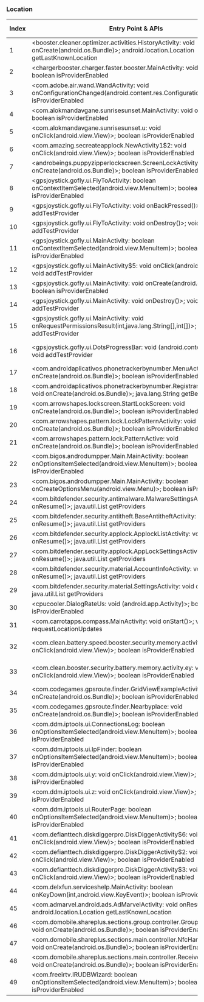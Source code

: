 ### Location
| Index | Entry Point & APIs | Screen shot | Resource id | Label |
| ------------- | ------------- | ------------- |-------------|-------------|
| 1 | <booster.cleaner.optimizer.activities.HistoryActivity: void onCreate(android.os.Bundle)>; android.location.Location getLastKnownLocation | ![](C:\Users\hfu\Documents\COSMOS\output\py\Play_win8\Tools\booster.cleaner.optimizer\booster.cleaner.optimizer.activities.HistoryActivity.png) |  | |
| 2 | <chargerbooster.charger.faster.booster.MainActivity: void onPause()>; boolean isProviderEnabled | ![](C:\Users\hfu\Documents\COSMOS\output\py\Play_win8\Tools\chargerbooster.charger.faster.booster\chargerbooster.charger.faster.booster.MainActivity.png) |  | |
| 3 | <com.adobe.air.wand.WandActivity: void onConfigurationChanged(android.content.res.Configuration)>; boolean isProviderEnabled | ![](C:\Users\hfu\Documents\COSMOS\output\py\Play_win8\Tools\com.adobe.air\com.adobe.air.wand.WandActivity.png) |  | |
| 4 | <com.alokmandavgane.sunrisesunset.MainActivity: void onResume()>; boolean isProviderEnabled | ![](C:\Users\hfu\Documents\COSMOS\output\py\Play_win8\Tools\com.alokmandavgane.sunrisesunset\com.alokmandavgane.sunrisesunset.MainActivity.png) |  | |
| 5 | <com.alokmandavgane.sunrisesunset.u: void onClick(android.view.View)>; boolean isProviderEnabled | ![](C:\Users\hfu\Documents\COSMOS\output\py\Play_win8\Tools\com.alokmandavgane.sunrisesunset\com.alokmandavgane.sunrisesunset.MainActivity.png) |  | |
| 6 | <com.amazing.secreateapplock.NewActivity1$2: void onClick(android.view.View)>; boolean isProviderEnabled | ![](C:\Users\hfu\Documents\COSMOS\output\py\Play_win8\Tools\com.amazing.secreateapplock\com.amazing.secreateapplock.NewActivity1.png) |  | |
| 7 | <androbeings.puppyzipperlockscreen.ScreenLockActivity: void onCreate(android.os.Bundle)>; boolean isProviderEnabled | ![](C:\Users\hfu\Documents\COSMOS\output\py\Play_win8\Tools\com.androbeings.puppy.zipper.lock.screen.free\androbeings.puppyzipperlockscreen.ScreenLockActivity.png) |  | |
| 8 | <gpsjoystick.gofly.ui.FlyToActivity: boolean onContextItemSelected(android.view.MenuItem)>; boolean isProviderEnabled | ![](C:\Users\hfu\Documents\COSMOS\output\py\Play_win8\Tools\com.androdiki.flygpsplus\gpsjoystick.gofly.ui.FlyToActivity.png) |  | |
| 9 | <gpsjoystick.gofly.ui.FlyToActivity: void onBackPressed()>; void addTestProvider | ![](C:\Users\hfu\Documents\COSMOS\output\py\Play_win8\Tools\com.androdiki.flygpsplus\gpsjoystick.gofly.ui.FlyToActivity.png) |  | |
| 10 | <gpsjoystick.gofly.ui.FlyToActivity: void onDestroy()>; void addTestProvider | ![](C:\Users\hfu\Documents\COSMOS\output\py\Play_win8\Tools\com.androdiki.flygpsplus\gpsjoystick.gofly.ui.FlyToActivity.png) |  | |
| 11 | <gpsjoystick.gofly.ui.MainActivity: boolean onContextItemSelected(android.view.MenuItem)>; boolean isProviderEnabled | ![](C:\Users\hfu\Documents\COSMOS\output\py\Play_win8\Tools\com.androdiki.flygpsplus\gpsjoystick.gofly.ui.MainActivity.png) |  | |
| 12 | <gpsjoystick.gofly.ui.MainActivity$5: void onClick(android.view.View)>; void addTestProvider | ![](C:\Users\hfu\Documents\COSMOS\output\py\Play_win8\Tools\com.androdiki.flygpsplus\gpsjoystick.gofly.ui.MainActivity.png) |  | |
| 13 | <gpsjoystick.gofly.ui.MainActivity: void onCreate(android.os.Bundle)>; boolean isProviderEnabled | ![](C:\Users\hfu\Documents\COSMOS\output\py\Play_win8\Tools\com.androdiki.flygpsplus\gpsjoystick.gofly.ui.MainActivity.png) |  | |
| 14 | <gpsjoystick.gofly.ui.MainActivity: void onDestroy()>; void addTestProvider | ![](C:\Users\hfu\Documents\COSMOS\output\py\Play_win8\Tools\com.androdiki.flygpsplus\gpsjoystick.gofly.ui.MainActivity.png) |  | |
| 15 | <gpsjoystick.gofly.ui.MainActivity: void onRequestPermissionsResult(int,java.lang.String[],int[])>; void addTestProvider | ![](C:\Users\hfu\Documents\COSMOS\output\py\Play_win8\Tools\com.androdiki.flygpsplus\gpsjoystick.gofly.ui.MainActivity.png) |  | |
| 16 | <gpsjoystick.gofly.ui.DotsProgressBar: void <init>(android.content.Context)>; void addTestProvider | ![](C:\Users\hfu\Documents\COSMOS\output\py\Play_win8\Tools\com.androdiki.flygpsplus\gpsjoystick.gofly.ui.SplashActivity.png) | {'2131492998': <sensitive_component.SensitiveComponent.SensitiveView object at 0x0A60E810>} | |
| 17 | <com.androidaplicativos.phonetrackerbynumber.MenuActivity: void onCreate(android.os.Bundle)>; boolean isProviderEnabled | ![](C:\Users\hfu\Documents\COSMOS\output\py\Play_win8\Tools\com.androidaplicativos.phonetrackerbynumber\com.androidaplicativos.phonetrackerbynumber.MenuActivity.png) |  | |
| 18 | <com.androidaplicativos.phonetrackerbynumber.RegistrandoActivity: void onCreate(android.os.Bundle)>; java.lang.String getBestProvider | ![](C:\Users\hfu\Documents\COSMOS\output\py\Play_win8\Tools\com.androidaplicativos.phonetrackerbynumber\com.androidaplicativos.phonetrackerbynumber.RegistrandoActivity.png) |  | |
| 19 | <com.arrowshapes.lockscreen.StartLockScreen: void onCreate(android.os.Bundle)>; boolean isProviderEnabled | ![](C:\Users\hfu\Documents\COSMOS\output\py\Play_win8\Tools\com.arrowshapes.skull.pattern.lockscreen.free\com.arrowshapes.lockscreen.StartLockScreen.png) |  | |
| 20 | <com.arrowshapes.pattern.lock.LockPatternActivity: void onCreate(android.os.Bundle)>; boolean isProviderEnabled | ![](C:\Users\hfu\Documents\COSMOS\output\py\Play_win8\Tools\com.arrowshapes.skull.pattern.lockscreen.free\com.arrowshapes.pattern.lock.LockPatternActivity.png) |  | |
| 21 | <com.arrowshapes.pattern.lock.PatternActive: void onCreate(android.os.Bundle)>; boolean isProviderEnabled | ![](C:\Users\hfu\Documents\COSMOS\output\py\Play_win8\Tools\com.arrowshapes.skull.pattern.lockscreen.free\com.arrowshapes.pattern.lock.PatternActive.png) |  | |
| 22 | <com.bigos.androdumpper.Main.MainActivity: boolean onOptionsItemSelected(android.view.MenuItem)>; boolean isProviderEnabled | ![](C:\Users\hfu\Documents\COSMOS\output\py\Play_win8\Tools\com.bigos.androdumpper\com.bigos.androdumpper.Main.MainActivity.png) |  | |
| 23 | <com.bigos.androdumpper.Main.MainActivity: boolean onCreateOptionsMenu(android.view.Menu)>; boolean isProviderEnabled | ![](C:\Users\hfu\Documents\COSMOS\output\py\Play_win8\Tools\com.bigos.androdumpper\com.bigos.androdumpper.Main.MainActivity.png) |  | |
| 24 | <com.bitdefender.security.antimalware.MalwareSettingsActivity: void onResume()>; java.util.List getProviders | ![](C:\Users\hfu\Documents\COSMOS\output\py\Play_win8\Tools\com.bitdefender.security\com.bitdefender.security.antimalware.MalwareSettingsActivity.png) |  | |
| 25 | <com.bitdefender.security.antitheft.BaseAntitheftActivity: void onResume()>; java.util.List getProviders | ![](C:\Users\hfu\Documents\COSMOS\output\py\Play_win8\Tools\com.bitdefender.security\com.bitdefender.security.antitheft.BaseAntitheftActivity.png) |  | |
| 26 | <com.bitdefender.security.applock.ApplockListActivity: void onResume()>; java.util.List getProviders | ![](C:\Users\hfu\Documents\COSMOS\output\py\Play_win8\Tools\com.bitdefender.security\com.bitdefender.security.applock.ApplockListActivity.png) |  | |
| 27 | <com.bitdefender.security.applock.AppLockSettingsActivity: void onResume()>; java.util.List getProviders | ![](C:\Users\hfu\Documents\COSMOS\output\py\Play_win8\Tools\com.bitdefender.security\com.bitdefender.security.applock.AppLockSettingsActivity.png) |  | |
| 28 | <com.bitdefender.security.material.AccountInfoActivity: void onResume()>; java.util.List getProviders | ![](C:\Users\hfu\Documents\COSMOS\output\py\Play_win8\Tools\com.bitdefender.security\com.bitdefender.security.material.AccountInfoActivity.png) |  | |
| 29 | <com.bitdefender.security.material.SettingsActivity: void onResume()>; java.util.List getProviders | ![](C:\Users\hfu\Documents\COSMOS\output\py\Play_win8\Tools\com.bitdefender.security\com.bitdefender.security.material.SettingsActivity.png) |  | |
| 30 | <cpucooler.DialogRateUs: void <init>(android.app.Activity)>; boolean isProviderEnabled | ![](C:\Users\hfu\Documents\COSMOS\output\py\Play_win8\Tools\com.bravostudio.virus.remover.cleaner.antivirus.free\cpucooler.Main.png) |  | |
| 31 | <com.carrotapps.compass.MainActivity: void onStart()>; void requestLocationUpdates | ![](C:\Users\hfu\Documents\COSMOS\output\py\Play_win8\Tools\com.carrotapps.compass\com.carrotapps.compass.MainActivity.png) |  | |
| 32 | <com.clean.battery.speed.booster.security.memory.activity.fp: void onClick(android.view.View)>; boolean isProviderEnabled | ![](C:\Users\hfu\Documents\COSMOS\output\py\Play_win8\Tools\com.clean.battery.speed.booster.security.memory\com.clean.battery.speed.booster.security.memory.activity.SettingsActivity.png) | {'2131690008': <sensitive_component.SensitiveComponent.SensitiveView object at 0x0AE8A390>} | |
| 33 | <com.clean.booster.security.battery.memory.activity.ey: void onClick(android.view.View)>; boolean isProviderEnabled | ![](C:\Users\hfu\Documents\COSMOS\output\py\Play_win8\Tools\com.clean.booster.security.battery.memory\com.clean.booster.security.battery.memory.activity.SettingsActivity.png) | {'2131624131': <sensitive_component.SensitiveComponent.SensitiveView object at 0x0A60EA70>} | |
| 34 | <com.codegames.gpsroute.finder.GridViewExampleActivity: void onCreate(android.os.Bundle)>; boolean isProviderEnabled | ![](C:\Users\hfu\Documents\COSMOS\output\py\Play_win8\Tools\com.codegames.gpsroute.finder\com.codegames.gpsroute.finder.GridViewExampleActivity.png) |  | |
| 35 | <com.codegames.gpsroute.finder.Nearbyplace: void onCreate(android.os.Bundle)>; boolean isProviderEnabled | ![](C:\Users\hfu\Documents\COSMOS\output\py\Play_win8\Tools\com.codegames.gpsroute.finder\com.codegames.gpsroute.finder.Nearbyplace.png) |  | |
| 36 | <com.ddm.iptools.ui.ConnectionsLog: boolean onOptionsItemSelected(android.view.MenuItem)>; boolean isProviderEnabled | ![](C:\Users\hfu\Documents\COSMOS\output\py\Play_win8\Tools\com.ddm.iptools\com.ddm.iptools.ui.ConnectionsLog.png) |  | |
| 37 | <com.ddm.iptools.ui.IpFinder: boolean onOptionsItemSelected(android.view.MenuItem)>; boolean isProviderEnabled | ![](C:\Users\hfu\Documents\COSMOS\output\py\Play_win8\Tools\com.ddm.iptools\com.ddm.iptools.ui.IpFinder.png) |  | |
| 38 | <com.ddm.iptools.ui.y: void onClick(android.view.View)>; boolean isProviderEnabled | ![](C:\Users\hfu\Documents\COSMOS\output\py\Play_win8\Tools\com.ddm.iptools\com.ddm.iptools.ui.MainActivity.png) |  | |
| 39 | <com.ddm.iptools.ui.z: void onClick(android.view.View)>; boolean isProviderEnabled | ![](C:\Users\hfu\Documents\COSMOS\output\py\Play_win8\Tools\com.ddm.iptools\com.ddm.iptools.ui.MainActivity.png) |  | |
| 40 | <com.ddm.iptools.ui.RouterPage: boolean onOptionsItemSelected(android.view.MenuItem)>; boolean isProviderEnabled | ![](C:\Users\hfu\Documents\COSMOS\output\py\Play_win8\Tools\com.ddm.iptools\com.ddm.iptools.ui.RouterPage.png) |  | |
| 41 | <com.defianttech.diskdiggerpro.DiskDiggerActivity$6: void onClick(android.view.View)>; boolean isProviderEnabled | ![](C:\Users\hfu\Documents\COSMOS\output\py\Play_win8\Tools\com.defianttech.diskdigger\com.defianttech.diskdiggerpro.DiskDiggerActivity.png) |  | |
| 42 | <com.defianttech.diskdiggerpro.DiskDiggerActivity$2: void onClick(android.view.View)>; boolean isProviderEnabled | ![](C:\Users\hfu\Documents\COSMOS\output\py\Play_win8\Tools\com.defianttech.diskdigger\com.defianttech.diskdiggerpro.DiskDiggerActivity.png) |  | |
| 43 | <com.defianttech.diskdiggerpro.DiskDiggerActivity$3: void onClick(android.view.View)>; boolean isProviderEnabled | ![](C:\Users\hfu\Documents\COSMOS\output\py\Play_win8\Tools\com.defianttech.diskdigger\com.defianttech.diskdiggerpro.DiskDiggerActivity.png) |  | |
| 44 | <com.delxfun.serviceshelp.MainActivity: boolean onKeyDown(int,android.view.KeyEvent)>; boolean isProviderEnabled | ![](C:\Users\hfu\Documents\COSMOS\output\py\Play_win8\Tools\com.delxfun.serviceshelp\com.delxfun.serviceshelp.MainActivity.png) |  | |
| 45 | <com.admarvel.android.ads.AdMarvelActivity: void onResume()>; android.location.Location getLastKnownLocation | ![](C:\Users\hfu\Documents\COSMOS\output\py\Play_win8\Tools\com.digitalchemy.calculator.freedecimal\com.admarvel.android.ads.AdMarvelActivity.png) |  | |
| 46 | <com.domobile.shareplus.sections.group.controller.GroupReturnActivity: void onCreate(android.os.Bundle)>; boolean isProviderEnabled | ![](C:\Users\hfu\Documents\COSMOS\output\py\Play_win8\Tools\com.domobile.shareplus\com.domobile.shareplus.sections.group.controller.GroupReturnActivity.png) |  | |
| 47 | <com.domobile.shareplus.sections.main.controller.NfcHandlerActivity: void onCreate(android.os.Bundle)>; boolean isProviderEnabled | ![](C:\Users\hfu\Documents\COSMOS\output\py\Play_win8\Tools\com.domobile.shareplus\com.domobile.shareplus.sections.main.controller.NfcHandlerActivity.png) |  | |
| 48 | <com.domobile.shareplus.sections.main.controller.ReceiveShareActivity: void onCreate(android.os.Bundle)>; boolean isProviderEnabled | ![](C:\Users\hfu\Documents\COSMOS\output\py\Play_win8\Tools\com.domobile.shareplus\com.domobile.shareplus.sections.main.controller.ReceiveShareActivity.png) |  | |
| 49 | <com.freeirtv.IRUDBWizard: boolean onOptionsItemSelected(android.view.MenuItem)>; boolean isProviderEnabled | ![](C:\Users\hfu\Documents\COSMOS\output\py\Play_win8\Tools\com.freeirtv\com.freeirtv.IRUDBWizard.png) |  | |
